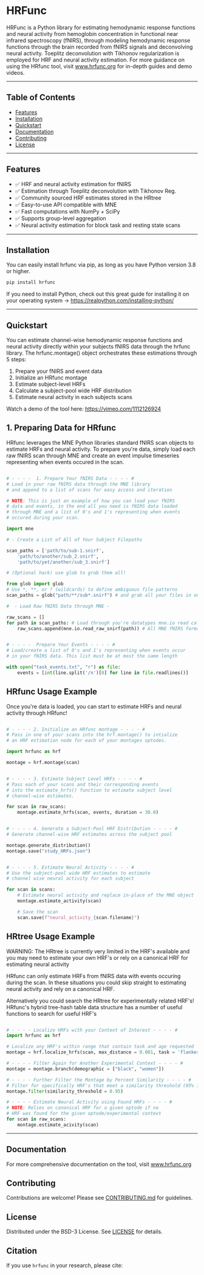 # HRFunc
HRFunc is a Python library for estimating hemodynamic response functions and neural activity from hemoglobin concentration in functional near infrared spectroscopy (fNIRS), through modeling hemodynamic response functions through the brain recorded from fNIRS signals and deconvolving neural activity. Toeplitz deconvolution with Tikhonov regularization is employed for HRF and neural activity estimation. For more guidance on using the HRfunc tool, visit www.hrfunc.org for in-depth guides and demo videos.

---

## Table of Contents

- [Features](#features)
- [Installation](#installation)
- [Quickstart](#quickstart)
- [Documentation](#documentation)
- [Contributing](#contributing)
- [License](#license)

---

## Features
- ✅ HRF and neural activity estimation for fNIRS
- ✅ Estimation through Toeplitz deconvolution with Tikhonov Reg.
- ✅ Community sourced HRF estimates stored in the HRtree
- ✅ Easy-to-use API compatible with MNE
- ✅ Fast computations with NumPy + SciPy
- ✅ Supports group-level aggregation
- ✅ Neural activity estimation for block task and resting state scans

---

## Installation

You can easily install hrfunc via pip, as long as you have Python version 3.8 or higher.

```bash
pip install hrfunc
```

If you need to install Python, check out this great guide for installing it on your operating system
-> https://realpython.com/installing-python/

---

## Quickstart ##

You can estimate channel-wise hemodynamic response functions and neural activity directly within your subjects fNIRS data through the hrfunc library. The hrfunc.montage() object orchestrates these estimations through 5 steps: 

1. Prepare your fNIRS and event data
2. Initialize an HRfunc montage
3. Estimate subject-level HRFs
4. Calculate a subject-pool wide HRF distribution
5. Estimate neural activity in each subjects scans

Watch a demo of the tool here: https://vimeo.com/1112126924


## 1. Preparing Data for HRfunc ##

HRfunc leverages the MNE Python libraries standard fNIRS scan objects
to estimate HRFs and neural activity. To prepare you're data, simply
load each raw fNIRS scan through MNE and create an event impulse timeseries
representing when events occured in the scan.

```python

# - - - -  1. Prepare Your fNIRS Data - - - - #
# Load in your raw fNIRS data through the MNE library
# and append to a list of scans for easy access and iteration

# NOTE: This is just an example of how you can load your fNIRS
# data and events, in the end all you need is fNIRS data loaded
# through MNE and a list of 0's and 1's representing when events
# occured during your scan.

import mne

# - Create a List of All of Your Subject Filepaths

scan_paths = ['path/to/sub-1.snirf', 
    'path/to/another/sub_2.snirf',
    'path/to/yet/another/sub_3.snirf']

# (Optional hack) use glob to grab them all! 

from glob import glob
# Use *, **, or ? (wildcards) to define ambiguous file patterns
scan_paths = glob("path/**/sub*.snirf") # and grab all your files in one pass

#  - Load Raw fNIRS Data through MNE -

raw_scans = []
for path in scan_paths: # Load through you're datatypes mne.io read call
    raw_scans.append(mne.io.read_raw_snirf(path)) # All MNE fNIRS formats will work


# - - - -  Prepare Your Events - - - - #
# Load/create a list of 0's and 1's representing when events occur
# in your fNIRS data. This list must be at most the same length

with open("task_events.txt", "r") as file:
    events = [int(line.split('/n')[0] for line in file.readlines()]

```

## HRfunc Usage Example ##

Once you're data is loaded, you can start to estimate HRFs
and neural activity through HRfunc!

```python

# - - - - 2. Initialize an HRfunc montage - - - - #
# Pass in one of your scans into the hrf.montage() to intialize
# an HRF estimation node for each of your montages optodes.

import hrfunc as hrf

montage = hrf.montage(scan)


# - - - - 3. Estimate Subject Level HRFs - - - - #
# Pass each of your scans and their corresponding events
# into the estimate_hrfs() function to estimate subject level 
# channel-wise estimates.

for scan in raw_scans:
    montage.estimate_hrfs(scan, events, duration = 30.0)


# - - - - 4. Generate a Subject-Pool HRF Distribution - - - - #
# Generate channel-wise HRF estimates across the subject pool

montage.generate_distribution()
montage.save("study_HRFs.json")


# - - - - 5. Estimate Neural Activity - - - - # 
# Use the subject-pool wide HRF estimates to estimate
# channel wise neural activity for each subject

for scan in scans:
    # Estimate neural activity and replace in-place of the MNE object
    montage.estimate_activity(scan)

    # Save the scan
    scan.save(f"neural_activity_{scan.filename}")

```
## HRtree Usage Example ##
WARNING: The HRtree is currently very limited in the HRF's available and
you may need to estimate your own HRF's or rely on a canonical HRF for
estimating neural activity

HRfunc can only estimate HRFs from fNIRS data with events occuring during
the scan. In these situations you could skip straight to estimating neural
activity and rely on a canonical HRF.

Alternatively you could search the HRtree for experimentally related
HRF's! HRfunc's hybrid tree-hash table data structure has a number of
useful functions to search for useful HRF's

```python

# - - - - Localize HRFs with your Context of Interest - - - - #
import hrfunc as hrf

# Localize any HRF's within range that contain task and age requested
montage = hrf.localize_hrfs(scan, max_distance = 0.001, task = 'flanker', age = [5, 6, 7])

# - - - - Filter Again for Another Experimental Context - - - - #
montage = montage.branch(demographic = ["black", "women"])

# - - - - Further Filter the Montage by Percent Similarity - - - - #
# Filter for specifically HRF's that meet a similarity threshold (95% in this case)
montage.filter(similarity_threshold = 0.95)

# - - - - Estimate Neural Activity using Found HRFs - - - - #
# NOTE: Relies on canonical HRF for a given optode if no 
# HRF was found for the given optode/experimental context
for scan in raw_scans:
    montage.estimate_acivity(scan)

```

---

## Documentation ##
For more comprehensive documentation on the tool, visit www.hrfunc.org

## Contributing ##
Contributions are welcome! Please see [CONTRIBUTING.md](CONTRIBUTING.md) for guidelines.

## License ##
Distributed under the BSD-3 License. See [LICENSE](LICENSE) for details.

## Citation ##
If you use `hrfunc` in your research, please cite:
